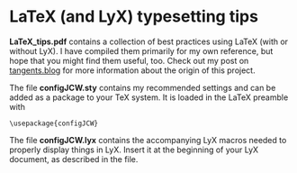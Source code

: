 # LaTeX (and LyX) typesetting tips

**LaTeX_tips.pdf** contains a collection of best practices using LaTeX (with or without LyX). 
I have compiled them primarily for my own reference, but hope that you might find them useful, too.
Check out my post on [tangents.blog](https://www.tangents.blog/2019/05/23/latex-(and-lyx)-typesetting-tips) 
for more information about the origin of this project.

The file **configJCW.sty** contains my recommended settings and can be added as a package to your TeX system. 
It is loaded in the LaTeX preamble with

    \usepackage{configJCW}
    
The file **configJCW.lyx** contains the accompanying LyX macros needed to properly display things in LyX. Insert it at the beginning of your LyX document, as described in the file.

